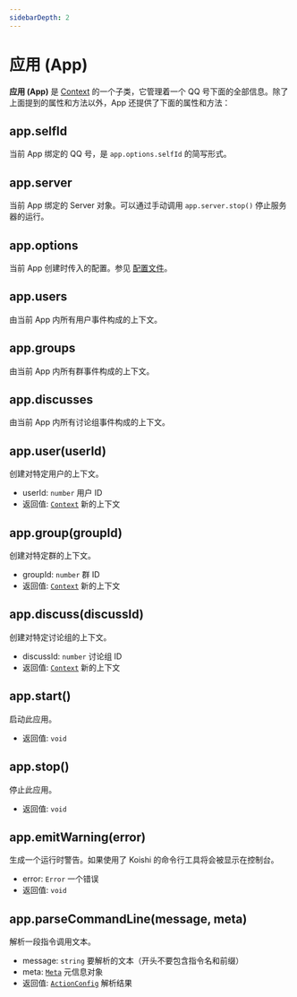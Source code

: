 ```yaml
---
sidebarDepth: 2
---
```


# 应用 (App)

**应用 (App)** 是 [Context](./context.md) 的一个子类，它管理着一个 QQ 号下面的全部信息。除了上面提到的属性和方法以外，App 还提供了下面的属性和方法：

## app.selfId

当前 App 绑定的 QQ 号，是 `app.options.selfId` 的简写形式。

## app.server

当前 App 绑定的 Server 对象。可以通过手动调用 `app.server.stop()` 停止服务器的运行。

## app.options

当前 App 创建时传入的配置。参见 [配置文件](../guide/config-file.md)。

## app.users

由当前 App 内所有用户事件构成的上下文。

## app.groups

由当前 App 内所有群事件构成的上下文。

## app.discusses

由当前 App 内所有讨论组事件构成的上下文。

## app.user(userId)

创建对特定用户的上下文。

- userId: `number` 用户 ID
- 返回值: [`Context`](./context.md) 新的上下文

## app.group(groupId)

创建对特定群的上下文。

- groupId: `number` 群 ID
- 返回值: [`Context`](./context.md) 新的上下文

## app.discuss(discussId)

创建对特定讨论组的上下文。

- discussId: `number` 讨论组 ID
- 返回值: [`Context`](./context.md) 新的上下文

## app.start()

启动此应用。

- 返回值: `void`

## app.stop()

停止此应用。

- 返回值: `void`

## app.emitWarning(error)

生成一个运行时警告。如果使用了 Koishi 的命令行工具将会被显示在控制台。

- error: `Error` 一个错误
- 返回值: `void`

## app.parseCommandLine(message, meta)

解析一段指令调用文本。

- message: `string` 要解析的文本（开头不要包含指令名和前缀）
- meta: [`Meta`](../guide/receive-and-send.md#深入-meta-对象) 元信息对象
- 返回值: [`ActionConfig`](../guide/command-system.md#actionconfig-对象) 解析结果
